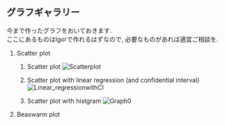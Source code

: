 ## グラフギャラリー  
今まで作ったグラフをおいておきます.   
ここにあるものはIgorで作れるはずなので, 必要なものがあれば適宜ご相談を.

1. Scatter plot
   1. Scatter plot
   ![Scatterplot](https://user-images.githubusercontent.com/59829168/140646595-1312052d-229c-4fa7-ae9f-6dcaa0114e8d.png)

   2. Scatter plot with linear regression (and confidential interval)
   ![Linear_regressionwithCI](https://user-images.githubusercontent.com/59829168/140646621-0028a059-6b69-45f7-87e3-35d0c701b8f5.png)

   3. Scatter plot with histgram 
   ![Graph0](https://user-images.githubusercontent.com/59829168/140646582-4e9a6828-3a1d-4ec6-a0e0-141744467672.png)

2. Beaswarm plot
